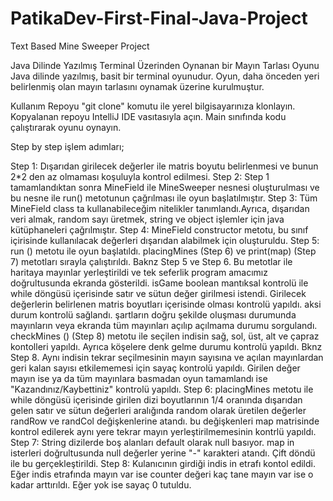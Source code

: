 # PatikaDev-First-Final-Java-Project
Text Based Mine Sweeper Project

Java Dilinde Yazılmış Terminal Üzerinden Oynanan bir Mayın Tarlası Oyunu
Java dilinde yazılmış, basit bir terminal oyunudur. Oyun, daha önceden yeri belirlenmiş olan mayın tarlasını oynamak üzerine kurulmuştur.

Kullanım
Repoyu "git clone" komutu ile yerel bilgisayarınıza klonlayın.
Kopyalanan repoyu IntelliJ IDE vasıtasıyla açın.
Main sınıfında kodu çalıştırarak oyunu oynayın.

Step by step işlem adımları;

Step 1: Dışarıdan girilecek değerler ile matris boyutu belirlenmesi ve bunun 2*2 den az olmaması koşuluyla kontrol edilmesi.
Step 2: Step 1 tamamlandıktan sonra MineField ile MineSweeper nesnesi oluşturulması ve bu nesne ile run() metotunun  çağrılması ile oyun başlatılmıştır.
Step 3: Tüm MineField class ta kullanabileceğim nitelikler tanımlandı.Ayrıca, dışarıdan veri almak, random sayı üretmek, string ve object işlemler için java kütüphaneleri çağrılmıştır.
Step 4: MineField constructor metotu, bu sınıf içirisinde kullanılacak değerleri dışarıdan alabilmek için oluşturuldu.
Step 5: run () metotu ile oyun başlatıldı. placingMines (Step 6) ve print(map) (Step 7) metotları sırayla çalıştırıldı. Baknz Step 5 ve Step 6. Bu metotlar ile haritaya mayınlar yerleştirildi ve tek seferlik program amacımız doğrultusunda ekranda gösterildi. isGame boolean mantıksal kontrolü ile while döngüsü içerisinde satır ve sütun değer girilmesi istendi. Girilecek değerlerin belirlenen matris boyutları içerisinde olması kontrolü yapıldı. aksi durum kontrolü sağlandı. şartların doğru şekilde oluşması durumunda mayınların veya ekranda tüm mayınları açılıp açılmama durumu sorgulandı. checkMines () (Step 8) metotu ile seçilen indisin sağ, sol, üst, alt ve çapraz kontolleri yapıldı. Ayrıca köşelere denk gelme durumu kontrolü yapıldı. Bknz Step 8. Aynı indisin tekrar seçilmesinin mayın sayısına ve açılan mayınlardan geri kalan sayısı etkilememesi için sayaç kontrolü yapıldı. Girilen değer mayın ise ya da tüm mayınlara basmadan oyun tamamlandı ise "Kazandınız/Kaybettiniz" kontrolü yapıldı.
Step 6: placingMines metotu ile while döngüsü içerisinde girilen dizi boyutlarının 1/4 oranında dışarıdan gelen satır ve sütun değerleri aralığında random olarak üretilen değerler randRow ve randCol değişkenlerine atandı. bu değişkenleri map matrisinde kontrol edilerek aynı yere tekrar mayın 
yerleştirilmemesinin kontrlü yapıldı.
Step 7: String dizilerde boş alanları default olarak null basıyor. map in isterleri doğrultusunda null değerler yerine "-" karakteri atandı. Çift döndü ile bu gerçekleştirildi. 
Step 8: Kulanıcının girdiği indis in etrafı kontol edildi. Eğer indis etrafında mayın var ise counter değeri kaç tane mayın var ise o kadar arttırıldı. Eğer yok ise sayaç 0 tutuldu. 
